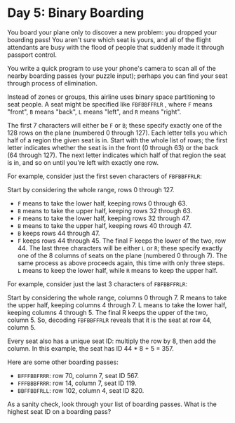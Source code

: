 # Day 5: Binary Boarding
You board your plane only to discover a new problem: you dropped your boarding pass! You aren't sure which seat is yours, and all of the flight attendants are busy with the flood of people that suddenly made it through passport control.

You write a quick program to use your phone's camera to scan all of the nearby boarding passes (your puzzle input); perhaps you can find your seat through process of elimination.

Instead of zones or groups, this airline uses binary space partitioning to seat people. A seat might be specified like `FBFBBFFRLR` , where `F` means "front", `B` means "back", `L` means "left", and `R` means "right".

The first 7 characters will either be `F` or `B`; these specify exactly one of the 128 rows on the plane (numbered 0 through 127). Each letter tells you which half of a region the given seat is in. Start with the whole list of rows; the first letter indicates whether the seat is in the front (0 through 63) or the back (64 through 127). The next letter indicates which half of that region the seat is in, and so on until you're left with exactly one row.

For example, consider just the first seven characters of `FBFBBFFRLR`:


Start by considering the whole range, rows 0 through 127.
* `F` means to take the lower half, keeping rows 0 through 63.
* `B` means to take the upper half, keeping rows 32 through 63.
* `F` means to take the lower half, keeping rows 32 through 47.
* `B` means to take the upper half, keeping rows 40 through 47.
* `B` keeps rows 44 through 47.
* `F` keeps rows 44 through 45.
The final F keeps the lower of the two, row 44.
The last three characters will be either `L` or `R`; these specify exactly one of the 8 columns of seats on the plane (numbered 0 through 7). The same process as above proceeds again, this time with only three steps. `L` means to keep the lower half, while `R` means to keep the upper half.

For example, consider just the last 3 characters of `FBFBBFFRLR`:

Start by considering the whole range, columns 0 through 7.
R means to take the upper half, keeping columns 4 through 7.
L means to take the lower half, keeping columns 4 through 5.
The final R keeps the upper of the two, column 5.
So, decoding `FBFBBFFRLR` reveals that it is the seat at row 44, column 5.

Every seat also has a unique seat ID: multiply the row by 8, then add the column. In this example, the seat has ID 44 * 8 + 5 = 357.

Here are some other boarding passes:

* `BFFFBBFRRR`: row 70, column 7, seat ID 567.
* `FFFBBBFRRR`: row 14, column 7, seat ID 119.
* `BBFFBBFRLL`: row 102, column 4, seat ID 820.

As a sanity check, look through your list of boarding passes. What is the highest seat ID on a boarding pass?
